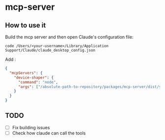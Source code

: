 # mcp-server

## How to use it

Build the mcp server and then open Claude's configuration file:

```
code /Users/<your-username>/Library/Application Support/Claude/claude_desktop_config.json
```

Add :

```json
{
  "mcpServers": {
    "device-shaper": {
      "command": "node",
      "args": ["/absolute-path-to-repository/packages/mcp-server/dist/src/index.js"]
    }
  }
}
```

## TODO

- [ ] Fix building issues
- [ ] Check how claude can call the tools
